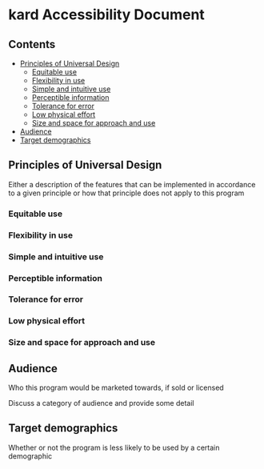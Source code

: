 # kard Accessibility Document

## Contents

- [Principles of Universal Design](#universal-design-principles)
  - [Equitable use](equitable-use)
  - [Flexibility in use](flexible-use)
  - [Simple and intuitive use](simple-intuitive-use)
  - [Perceptible information](perceptible-information)
  - [Tolerance for error](tolerance-error)
  - [Low physical effort](low-physical-effort)
  - [Size and space for approach and use](size-shape-approach)
- [Audience](audience)
- [Target demographics](target-demographics)

## Principles of Universal Design

Either a description of the features that can be implemented in accordance to a
given principle or how that principle does not apply to this program

### Equitable use

### Flexibility in use

### Simple and intuitive use

### Perceptible information

### Tolerance for error

### Low physical effort

### Size and space for approach and use


## Audience

Who this program would be marketed towards, if sold or licensed

Discuss a category of audience and provide some detail


## Target demographics

Whether or not the program is less likely to be used by a certain demographic
